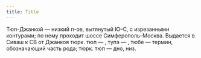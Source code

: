 ```yaml
---
title: Title
---
```


Тюп-Джанкой — низкий п-ов, вытянутый Ю–С, с изрезанными контурами; по нему
проходит шоссе Симферополь–Москва. Выдается в Сиваш к СВ от Джанкоя тюрк. тюп —
, тупэ — , тюбе — термин, обозначающий часть рода; тюрк. тюп — дно, низ.
